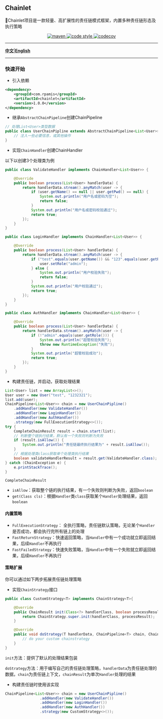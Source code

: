 ## Chainlet

🌱Chainlet项目是一款轻量、高扩展性的责任链模式框架，内置多种责任链形态及执行策略

<p align="center">
  <a href="https://central.sonatype.com/artifact/com.rpamis/rpamis-chain/1.0.0">
    <img alt="maven" src="https://img.shields.io/maven-central/v/com.rpamis/rpamis-chain?style=flat-square">
  </a>

  <a href="https://www.apache.org/licenses/LICENSE-2.0">
    <img alt="code style" src="https://img.shields.io/badge/license-Apache%202-4EB1BA.svg?style=flat-square">
  </a>

  <a href="https://codecov.io/gh/benym/rpamis-chain" > 
    <img alt="codecov" src="https://img.shields.io/codecov/c/gh/rpamis/rpamis-chain?color=%23&style=flat-square"/> 
  </a>
</p>

-------------------------------------------------------------------------------

[**中文**](README-CN.md)|[**English**](README.md)

-------------------------------------------------------------------------------

### 快速开始

- 引入依赖

```xml
<dependency>
    <groupId>com.rpamis</groupId>
    <artifactId>chainlet</artifactId>
    <version>1.0.0</version>
</dependency>
```

- 继承`AbstractChainPipeline`创建ChainPipeline

```java
// 处理List<User>类型数据
public class UserChainPipline extends AbstractChainPipeline<List<User>> {
    // 注入一些必要信息，或其他操作
}
```

- 实现`ChainHandler`创建ChainHandler

以下以创建3个处理类为例

```java
public class ValidateHandler implements ChainHandler<List<User>> {

    @Override
    public boolean process(List<User> handlerData) {
        return handlerData.stream().anyMatch(user -> {
            if (user.getName() == null || user.getPwd() == null) {
                System.out.println("用户名或密码为空");
                return false;
            }
            System.out.println("用户名或密码校验通过");
            return true;
        });
    }
}
```

```java
public class LoginHandler implements ChainHandler<List<User>> {

    @Override
    public boolean process(List<User> handlerData) {
        return handlerData.stream().anyMatch(user -> {
            if ("test".equals(user.getName()) && "123".equals(user.getPwd())) {
                user.setRole("admin");
            } else {
                System.out.println("用户校验失败");
                return false;
            }
            System.out.println("用户校验通过");
            return true;
        });
    }
}
```

```java
public class AuthHandler implements ChainHandler<List<User>> {

    @Override
    public boolean process(List<User> handlerData) {
        return handlerData.stream().anyMatch(user -> {
            if (!"admin".equals(user.getRole())) {
                System.out.println("超管校验失败");
                throw new RuntimeException("失败");
            }
            System.out.println("超管校验成功");
            return true;
        });
    }
}
```

- 构建责任链，并启动，获取处理结果

```java
List<User> list = new ArrayList<>();
User user = new User("test", "1232321");
list.add(user);
ChainPipeline<List<User>> chain = new UserChainPipline()
    .addHandler(new ValidateHandler())
    .addHandler(new LoginHandler())
    .addHandler(new AuthHandler())
    .strategy(new FullExecutionStrategy<>());
try {
    CompleteChainResult result = chain.start(list);
    // 判断整个链执行结果，默认有一个失败则判断为失败
    if (result.isAllow()) {
        System.out.println("责任链最终执行结果为" + result.isAllow());
    }
    // 根据处理类class获取单个处理类执行结果
    boolean validateHandlerResult = result.get(ValidateHandler.class);
} catch (ChainException e) {
    e.printStackTrace();
}
```

`CompleteChainResult`

- `isAllow`：获取整个链的执行结果，有一个失败则判断为失败，返回`boolean`
- `get(Class cls)`：根据`Handler`类`class`获取某个`Handler`处理结果，返回`boolean`

#### 内置策略

- `FullExecutionStrategy`： 全执行策略，责任链默认策略，无论某个`Handler`是否成功，都会执行完所有链上的处理
- `FastReturnStrategy`：快速返回策略，当`Handler`中有一个成功就立即返回结果，后续`Handler`不再执行
- `FastFailedStrategy`：快速失败策略，当`Handler`中有一个失败就立即返回结果，后续`Handler`不再执行

#### 策略扩展

你可以通过如下两步拓展责任链处理策略

- 实现`ChainStrategy`接口

```java
public class CustomStrategy<T> implements ChainStrategy<T>{

    @Override
    public ChainResult init(Class<?> handlerClass, boolean processResult) {
        return ChainStrategy.super.init(handlerClass, processResult);
    }

    @Override
    public void doStrategy(T handlerData, ChainPipeline<T> chain, ChainResult chainResult) throws IOException, ChainException {
        // do your custom chainstrategy
    }
}
```

`init`方法：提供了默认的处理结果包装

`doStrategy`方法：用于编写自己的责任链处理策略，`handlerData`为责任链处理的数据，`chain`为责任链上下文，`chainResult`为单次`Handler`处理的结果

- 构建责任链时使用该实现

```java
ChainPipeline<List<User>> chain = new UserChainPipline()
                .addHandler(new ValidateHandler())
                .addHandler(new LoginHandler())
                .addHandler(new AuthHandler())
                .strategy(new CustomStrategy<>());
```
